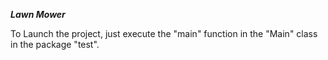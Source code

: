 ***Lawn Mower***

To Launch the project, just execute the "main" function in the "Main" class in the package "test".
